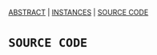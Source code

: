 [ABSTRACT](/README.md) | [INSTANCES](/Instances/Readme.md)  | [SOURCE CODE](/SourceCode/ReadMe.md)

`SOURCE CODE`
====================
